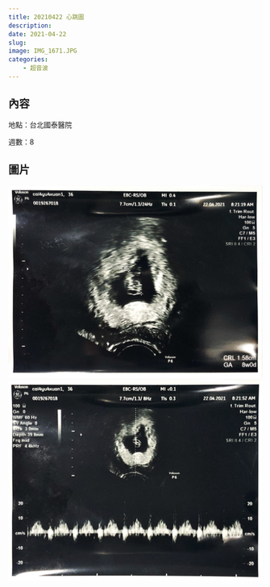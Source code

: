 ```yaml
---
title: 20210422 心跳圖
description: 
date: 2021-04-22
slug: 
image: IMG_1671.JPG
categories:
    - 超音波
---
```


## 內容

地點：台北國泰醫院

週數：8

## 圖片

![CRL(頭臀長) 1.58cm](IMG_1670.JPG)  ![心跳圖](IMG_1671.JPG)
